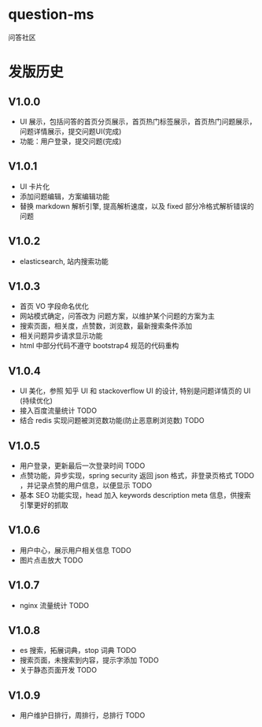 # question-ms

问答社区

# 发版历史

## V1.0.0

- UI 展示，包括问答的首页分页展示，首页热门标签展示，首页热门问题展示，问题详情展示，提交问题UI(完成)
- 功能：用户登录，提交问题(完成)

## V1.0.1

- UI 卡片化
- 添加问题编辑，方案编辑功能
- 替换 markdown 解析引擎, 提高解析速度，以及 fixed 部分冷格式解析错误的问题

## V1.0.2

- elasticsearch, 站内搜索功能

## V1.0.3

- 首页 VO 字段命名优化
- 网站模式确定，问答改为 问题方案，以维护某个问题的方案为主
- 搜索页面，相关度，点赞数，浏览数，最新搜索条件添加
- 相关问题异步请求显示功能
- html 中部分代码不遵守 bootstrap4 规范的代码重构

## V1.0.4

- UI 美化，参照 知乎 UI 和 stackoverflow UI 的设计, 特别是问题详情页的 UI (持续优化)
- 接入百度流量统计 TODO
- 结合 redis 实现问题被浏览数功能(防止恶意刷浏览数) TODO

## V1.0.5

- 用户登录，更新最后一次登录时间 TODO
- 点赞功能，异步实现，spring security 返回 json 格式，非登录页格式 TODO
，并记录点赞的用户信息，以便显示 TODO
- 基本 SEO 功能实现，head 加入 keywords description meta 信息，供搜索引擎更好的抓取

## V1.0.6

- 用户中心，展示用户相关信息 TODO
- 图片点击放大 TODO

## V1.0.7

- nginx 流量统计 TODO

## V1.0.8

- es 搜索，拓展词典，stop 词典 TODO
- 搜索页面，未搜索到内容，提示字添加 TODO
- 关于静态页面开发 TODO

## V1.0.9

- 用户维护日排行，周排行，总排行 TODO


